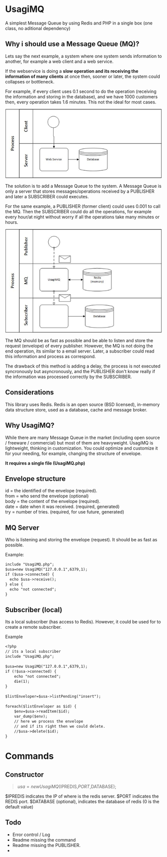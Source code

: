 # UsagiMQ
A simplest Message Queue by using Redis and PHP in a single box (one class, no aditional dependency)

## Why i should use a Message Queue (MQ)?

Lets say the next example, a system where one system sends information to another, for example a web client and a web service.  

If the webservice is doing a **slow operation and its receiving the information of many clients** at once then, sooner or later, the system could collapses or bottleneck.

For example, if every client uses 0.1 second to do the operation (receiving the information and storing in the database), and we have 1000 customers then, every operation takes 1.6 minutes. This not the ideal for most cases.


![Web Service](visio/WebService.jpg "Web Service")

The solution is to add a Message Queue to the system. A Message Queue is only a server that stores messages/operations received by a PUBLISHER and later a SUBSCRIBER could executes.

For the same example, a PUBLISHER (former client) could uses 0.001 to call the MQ. Then the SUBSCRIBER could do all the operations, for example every hour/at night without worry if all the operations take many minutes or hours.


![MQ](visio/MQ.jpg "MQ")

The MQ should be as fast as possible and be able to listen and store the request (envelope) of every publisher. However, the MQ is not doing the end operation, its similar to a email server. 
Later, a subscriber could read this information and process as correspond.

The drawback of this method is adding a delay, the process is not executed syncronously but asyncronously, and the PUBLISHER don't know really if the information was processed correctly by the SUBSCRIBER.

## Considerations

This library uses Redis. Redis is an open source (BSD licensed), in-memory data structure store, used as a database, cache and message broker.

## Why UsagiMQ?

While there are many Message Queue in the market (including open source / freeware / commercial) but most of them are heavyweight.
UsagiMQ is lightweight, thinking in customization. You could optimize and customize it for your needing, for example, changing the structure of envelope.

**It requires a single file (UsagiMQ.php)**

## Envelope structure

id = the identified of the envelope (required).   
from = who send the envelope (optional)   
body = the content of the envelope (required).   
date = date when it was received. (required, generated)   
try = number of tries. (required, for use future, generated)   


## MQ Server 

Who is listening and storing the envelope (request). It should be as fast as possible.

Example:
``` 
include "UsagiMQ.php";  
$usa=new UsagiMQ("127.0.0.1",6379,1);
if ($usa->connected) {
  echo $usa->receive();
} else {
  echo "not connected";
}
```
## Subscriber (local)

Its a local subscriber (has access to Redis). However, it could be used for to create a remote subscriber.

Example
``` 
<?php
// its a local subscriber
include "UsagiMQ.php";

$usa=new UsagiMQ("127.0.0.1",6379,1);
if (!$usa->connected) {
    echo "not connected";
    die(1);
}

$listEnveloper=$usa->listPending("insert");

foreach($listEnveloper as $id) {
    $env=$usa->readItem($id);
    var_dump($env);
    // here we process the envelope
    // and if its right then we could delete.
    //$usa->delete($id);
}
```

# Commands

## Constructor

> $usa=new UsagiMQ($IPREDIS,$PORT,$DATABASE);

$IPREDIS indicates the IP of where is the redis server.
$PORT indicates the REDIS port.
$DATABASE (optional), indicates the database of redis (0 is the default value)


## Todo

- Error control / Log
- Readme missing the command
- Readme missing the PUBLISHER.
- 

 